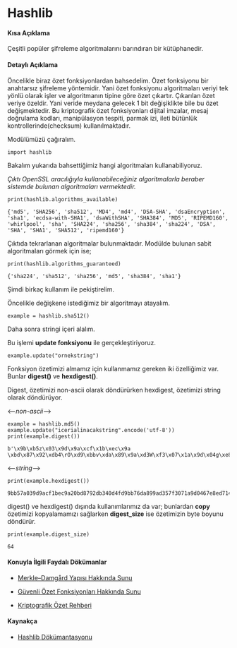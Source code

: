 # Hashlib

#### Kısa Açıklama
Çeşitli popüler şifreleme algoritmalarını barındıran bir kütüphanedir.

#### Detaylı Açıklama
Öncelikle biraz özet fonksiyonlardan bahsedelim. Özet fonksiyonu bir anahtarsız şifreleme yöntemidir. Yani özet fonksiyonu algoritmaları veriyi tek yönlü olarak işler ve algoritmanın tipine göre özet çıkartır. Çıkarılan özet veriye özeldir. Yani veride meydana gelecek 1 bit değişiklikte bile bu özet değişmektedir. Bu kriptografik özet fonksiyonları dijital imzalar, mesaj doğrulama kodları, manipülasyon tespiti, parmak izi, ileti bütünlük kontrollerinde(checksum) kullanılmaktadır.

Modülümüzü çağıralım.

    import hashlib

Bakalım yukarıda bahsettiğimiz hangi algoritmaları kullanabiliyoruz.

*Çıktı OpenSSL aracılığıyla kullanabileceğiniz algoritmalarla beraber sistemde bulunan algoritmaları vermektedir.*

    print(hashlib.algorithms_available)

    {'md5', 'SHA256', 'sha512', 'MD4', 'md4', 'DSA-SHA', 'dsaEncryption', 'sha1', 'ecdsa-with-SHA1', 'dsaWithSHA', 'SHA384', 'MD5', 'RIPEMD160', 'whirlpool', 'sha', 'SHA224', 'sha256', 'sha384', 'sha224', 'DSA', 'SHA', 'SHA1', 'SHA512', 'ripemd160'}

Çıktıda tekrarlanan algoritmalar bulunmaktadır. Modülde bulunan sabit algoritmaları görmek için ise;
    
    print(hashlib.algorithms_guaranteed)    

    {'sha224', 'sha512', 'sha256', 'md5', 'sha384', 'sha1'}

Şimdi birkaç kullanım ile pekiştirelim.


Öncelikle değişkene istediğimiz bir algoritmayı atayalım.

	example = hashlib.sha512()

Daha sonra stringi içeri alalım.

Bu işlemi **update fonksiyonu** ile gerçekleştiriyoruz. 

	example.update("ornekstring")


Fonksiyon özetimizi almamız için kullanmamız gereken iki özelliğimiz var. Bunlar **digest()** ve **hexdigest()**.

Digest, özetimizi non-ascii olarak döndürürken hexdigest, özetimizi string olarak döndürüyor.

<--*non-ascii*-->

    example = hashlib.md5()
    example.update("icerialinacakstring".encode('utf-8'))
    print(example.digest())

	b'\x9b\xb5z\x03\x9d\x9a\xcf\x1b\xec\x9a \xbd\x87\x92\xdb4\rO\xd9\xbbv\xda\x89\x9a\xd3W\xf3\x07\x1a\x9d\x04g\xe8\xedqE\xff\xc0rx\xb9t}\tt\xad\xd6\xed\xbd#~\xa5\x1f\xd4\x04$\x91\x99\x01kH\xd2\xeb\x0f'

    
<--*string*-->

    print(example.hexdigest())
    
    9bb57a039d9acf1bec9a20bd8792db340d4fd9bb76da899ad357f3071a9d0467e8ed7145ffc07278b9747d0974add6edbd237ea51fd404249199016b48d2eb0f

digest() ve hexdigest() dışında kullanımlarımız da var; bunlardan **copy** özetimizi kopyalamamızı sağlarken **digest_size** ise özetimizin byte boyunu döndürür.

    print(example.digest_size)

	64

#### Konuyla İlgili Faydalı Dökümanlar

- [Merkle–Damgård Yapısı Hakkında Sunu](http://csrc.nist.gov/groups/ST/hash/documents/Puniya_hashDesign.pdf)


- [Güvenli Özet Fonksiyonları  Hakkında Sunu](http://csrc.nist.gov/publications/fips/fips180-2/fips180-2.pdf) 

- [Kriptografik Özet Rehberi](http://www.unixwiz.net/techtips/iguide-crypto-hashes.html) 

#### Kaynakça
- [Hashlib Dökümantasyonu](https://docs.python.org/3.2/library/hashlib.html) 


